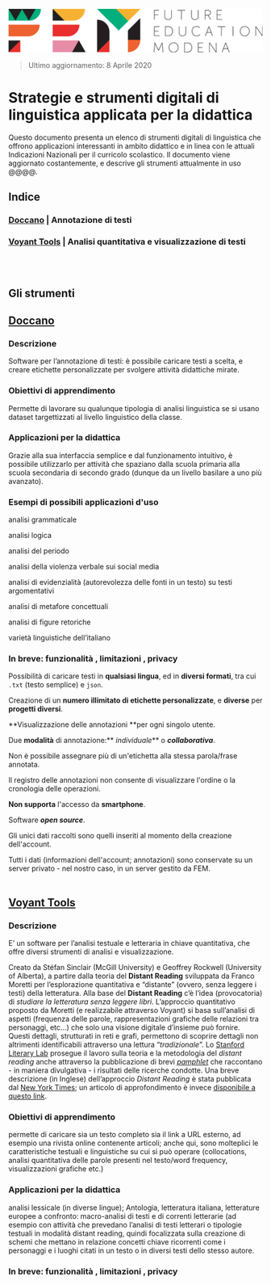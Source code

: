 <script src="https://cdnjs.cloudflare.com/ajax/libs/font-awesome/5.13.0/js/all.min.js" integrity="sha256-KzZiKy0DWYsnwMF+X1DvQngQ2/FxF7MF3Ff72XcpuPs=" crossorigin="anonymous"></script>

<a href="https://fem.digital" rel="FEM Future Education Modena" target="_blank">![](FEM_Logo.png)</a>

>  <i class="far fa-calendar-check"></i> Ultimo aggiornamento: 8 Aprile 2020

# Strategie e strumenti digitali di linguistica applicata per la didattica

Questo documento presenta un elenco di strumenti digitali di linguistica che offrono applicazioni interessanti in ambito didattico e in linea con le attuali Indicazioni Nazionali per il curricolo scolastico. Il documento viene aggiornato costantemente, e descrive gli strumenti attualmente in uso @@@@.
<br/>

## Indice

### [Doccano](#doccano) | Annotazione di testi

### [Voyant Tools](#voyant-tools) | Analisi quantitativa e visualizzazione di testi
<br/>
<br/>

## Gli strumenti

## <a href="http://doccano.fem.digital" rel="FEM Future Education Modena" target="_blank">Doccano</a>

### <i class="fas fa-info-circle"></i> Descrizione

Software per l’annotazione di testi: è possibile caricare testi a scelta, e creare etichette personalizzate per svolgere attività didattiche mirate.

### <i class="fas fa-chalkboard-teacher"></i> **Obiettivi di apprendimento**

Permette di lavorare su qualunque tipologia di analisi linguistica se si usano dataset targettizzati al livello linguistico della classe.

### <i class="fas fa-laptop-code"></i> Applicazioni per la didattica

Grazie alla sua interfaccia semplice e dal  funzionamento intuitivo, è possibile utilizzarlo per attività che spaziano dalla scuola primaria alla scuola secondaria di secondo grado (dunque da un livello basilare a uno più avanzato).

### <i class="fas fa-tasks"></i> Esempi di possibili applicazioni d'uso

<i class="fas fa-arrow-circle-right"></i> analisi grammaticale

<i class="fas fa-arrow-circle-right"></i> analisi logica

<i class="fas fa-arrow-circle-right"></i> analisi del periodo

<i class="fas fa-arrow-circle-right"></i> analisi della violenza verbale sui social media

<i class="fas fa-arrow-circle-right"></i> analisi di evidenzialità (autorevolezza delle fonti in un testo) su testi argomentativi

<i class="fas fa-arrow-circle-right"></i> analisi di metafore concettuali

<i class="fas fa-arrow-circle-right"></i> analisi di figure retoriche

<i class="fas fa-arrow-circle-right"></i> varietà linguistiche dell’italiano

### In breve: funzionalità <i class="fas fa-check-circle" style="color:green"></i>, limitazioni <i class="fas fa-times-circle" style="color:red"></i>, privacy <i class="far fa-eye-slash"></i>

<i class="fas fa-check-circle" style="color:green"></i>  Possibilità di  caricare testi in **qualsiasi lingua**, ed in **diversi formati**, tra cui  `.txt` (testo semplice) e `json`.

<i class="fas fa-check-circle" style="color:green"></i> Creazione di  un **numero illimitato di etichette personalizzate**, e  **diverse** per **progetti diversi**.

<i class="fas fa-check-circle" style="color:green"></i> **Visualizzazione delle annotazioni **per ogni singolo utente.

<i class="fas fa-check-circle" style="color:green"></i> Due **modalità** di annotazione:** *individuale*** o ***collaborativa***.

<i class="fas fa-times-circle" style="color:red"></i> Non è possibile assegnare più di un'etichetta alla stessa parola/frase annotata.

<i class="fas fa-times-circle" style="color:red"></i> Il registro delle annotazioni non consente di visualizzare l'ordine o la cronologia delle operazioni.

<i class="fas fa-times-circle" style="color:red"></i> **Non supporta** l'accesso da **smartphone**.

<i class="far fa-eye-slash"></i> Software ***open source***.

<i class="far fa-eye-slash"></i> Gli unici dati raccolti sono quelli inseriti al momento della creazione dell'account.

<i class="far fa-eye-slash"></i> Tutti i dati (informazioni dell'account; annotazioni) sono conservate su un server privato - nel nostro caso, in un server gestito da FEM.
<br/>
<br/>

## <a href="https://voyant-tools.org/" rel="FEM Future Education Modena" target="_blank">Voyant Tools</a>

### <i class="fas fa-info-circle"></i> Descrizione

E’ un software per l’analisi testuale e letteraria in chiave quantitativa, che offre diversi strumenti di analisi e visualizzazione. 

Creato da Stéfan Sinclair (McGill University) e Geoffrey Rockwell (University of Alberta), a partire dalla teoria del **Distant Reading** sviluppata da Franco Moretti per l’esplorazione quantitativa e “distante” (ovvero, senza leggere i testi) della letteratura.
Alla base del **Distant Reading** c’è l’idea (provocatoria) di *studiare la letteratura senza leggere libri*. L’approccio quantitativo proposto da Moretti (e realizzabile attraverso Voyant) si basa sull’analisi di aspetti (frequenza delle parole, rappresentazioni grafiche delle relazioni tra personaggi, etc…) che solo una visione digitale d’insieme può fornire. Questi dettagli, strutturati in reti e grafi, permettono di scoprire dettagli non altrimenti identificabili attraverso una lettura “*tradizionale*”. Lo <a href="https://litlab.stanford.edu/" target="_blank">Stanford Literary Lab</a> prosegue il lavoro sulla teoria e la metodologia del *distant reading* anche attraverso la pubblicazione di brevi <a href="https://litlab.stanford.edu/pamphlets/" target="_blank">*pamphlet*</a> che raccontano - in maniera divulgativa - i risultati delle ricerche condotte. Una breve descrizione (in Inglese) dell’approccio *Distant Reading* è stata pubblicata dal <a href="https://www.nytimes.com/2011/06/26/books/review/the-mechanic-muse-what-is-distant-reading.html" target="_blank">New York Times</a>; un articolo di approfondimento è invece <a href="http://www.digitalhumanities.org/dhq/vol/11/2/000317/000317.html" target="_blank">disponibile a questo link</a>.

### <i class="fas fa-chalkboard-teacher"></i> **Obiettivi di apprendimento**

permette di caricare sia un testo completo sia il link a URL esterno, ad esempio una rivista online contenente articoli; anche qui, sono molteplici le caratteristiche testuali e linguistiche su cui si può operare (collocations, analisi quantitativa delle parole presenti nel testo/word frequency, visualizzazioni grafiche etc.)

### <i class="fas fa-laptop-code"></i> Applicazioni per la didattica

analisi lessicale (in diverse lingue); Antologia, letteratura italiana, letterature europee a confronto: macro-analisi di testi e di correnti letterarie (ad esempio con attività che prevedano l’analisi di testi letterari o tipologie testuali in modalità distant reading, quindi focalizzata sulla creazione di schemi che mettano in relazione concetti chiave ricorrenti come i personaggi e i luoghi citati in un testo o in diversi testi dello stesso autore.

### In breve: funzionalità <i class="fas fa-check-circle" style="color:green"></i>, limitazioni <i class="fas fa-times-circle" style="color:red"></i>, privacy <i class="far fa-eye-slash"></i>
